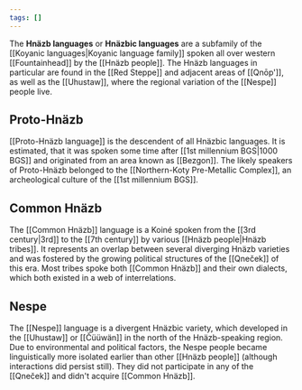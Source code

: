 ```yaml
---
tags: []
---
```

The **Hnäzb languages** or **Hnäzbic languages** are a subfamily of the [[Koyanic languages|Koyanic language family]] spoken all over western [[Fountainhead]] by the [[Hnäzb people]]. The Hnäzb languages in particular are found in the [[Red Steppe]] and adjacent areas of [[Qnōp']], as well as the [[Uhustaw]], where the regional variation of the [[Nespe]] people live.
## Proto-Hnäzb 
[[Proto-Hnäzb language]] is the descendent of all Hnäzbic languages. It is estimated, that it was spoken some time after [[1st millennium BGS|1000 BGS]] and originated from an area known as [[Bezgon]]. The likely speakers of Proto-Hnäzb belonged to the [[Northern-Koty Pre-Metallic Complex]], an archeological culture of the [[1st millennium BGS]]. 

## Common Hnäzb
The [[Common Hnäzb]] language is a Koiné spoken from the [[3rd century|3rd]] to the [[7th century]] by various [[Hnäzb people|Hnäzb tribes]]. It represents an overlap between several diverging Hnäzb varieties and was fostered by the growing political structures of the [[Qneček]] of this era. Most tribes spoke both [[Common Hnäzb]] and their own dialects, which both existed in a web of interrelations. 

## Nespe
The [[Nespe]] language is a divergent Hnäzbic variety, which developed in the [[Uhustaw]] or [[Čüüwän]] in the north of the Hnäzb-speaking region. Due to environmental and political factors, the Nespe people became linguistically more isolated earlier than other [[Hnäzb people]] (although interactions did persist still). They did not participate in any of the [[Qneček]] and didn't acquire [[Common Hnäzb]]. 

